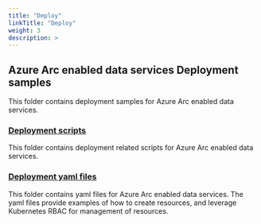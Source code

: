 ```yaml
---
title: "Deploy"
linkTitle: "Deploy"
weight: 3
description: >
---
```


## Azure Arc enabled data services Deployment samples

This folder contains deployment samples for Azure Arc enabled data services.

### [Deployment scripts](./scripts)

This folder contains deployment related scripts for Azure Arc enabled data services.

### [Deployment yaml files](./yaml)

This folder contains yaml files for Azure Arc enabled data services. The yaml files provide examples of how to create resources, and leverage Kubernetes RBAC for management of resources.